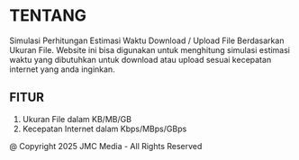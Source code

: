 # TENTANG
Simulasi Perhitungan Estimasi Waktu Download / Upload File Berdasarkan Ukuran File. Website ini bisa digunakan untuk menghitung simulasi estimasi waktu yang dibutuhkan untuk download atau upload sesuai kecepatan internet yang anda inginkan.

## FITUR
1. Ukuran File dalam KB/MB/GB
2. Kecepatan Internet dalam Kbps/MBps/GBps

@ Copyright 2025 JMC Media - All Rights Reserved
